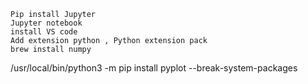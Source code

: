 
    Pip install Jupyter
    Jupyter notebook 
    install VS code
    Add extension python , Python extension pack
    brew install numpy


/usr/local/bin/python3 -m pip install pyplot --break-system-packages

